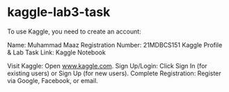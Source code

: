 # kaggle-lab3-task
To use Kaggle, you need to create an account:


Name: Muhammad Maaz
Registration Number: 21MDBCS151
Kaggle Profile & Lab Task Link: Kaggle Notebook


Visit Kaggle: Open www.kaggle.com.
Sign Up/Login: Click Sign In (for existing users) or Sign Up (for new users).
Complete Registration: Register via Google, Facebook, or email.
